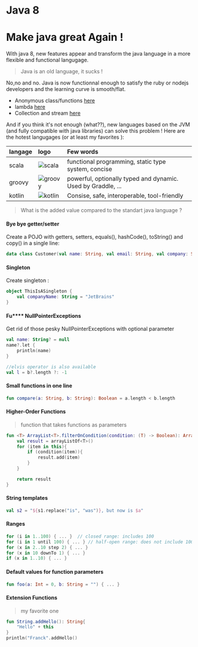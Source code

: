 # Java 8

# Make java great Again !

With java 8, new features appear and transform the java language in a more flexible and functional langugage.

> Java is an old language, it sucks ! 

No,no and no. Java is now functionnal enough to satisfy the ruby or nodejs developers and the learning curve is smooth/flat.

- Anonymous class/functions [here](https://github.com/canujohann/java-8-features/blob/master/src/jp/alj/LambdaDemonstration.java)
- lambda [here](https://github.com/canujohann/java-8-features/blob/master/src/jp/alj/LambdaDemonstration.java)
- Collection and stream [here](https://github.com/canujohann/java-8-features/blob/master/src/jp/alj/CollectionDemonstration.java)

And if you think it's not enough (what??), new languages based on the JVM (and fully compatible with java libraries) can solve this problem ! Here are the hotest langugages (or at least my favorites ):

| langage        | logo           |  Few words |
| :------------- |:-------------| :-----|
| scala     | ![scala](https://upload.wikimedia.org/wikipedia/en/8/85/Scala_logo.png)  |  functional programming, static type system, concise|
| groovy      | ![groovy](https://upload.wikimedia.org/wikipedia/commons/thumb/3/36/Groovy-logo.svg/220px-Groovy-logo.svg.png)      |   powerful, optionally typed and dynamic. Used by Graddle, ...   |
| kotlin | ![kotlin](https://upload.wikimedia.org/wikipedia/commons/b/b5/Kotlin-logo.png)      | Consise, safe, interoperable, tool-friendly    |



> What is the added value compared to the standart java language ?

#### Bye bye getter/setter

Create a POJO with getters, setters, equals(), hashCode(), toString() and copy() in a single line: 

```kotlin
data class Customer(val name: String, val email: String, val company: String)
```

#### Singleton

Create singleton :

```kotlin
object ThisIsASingleton {
    val companyName: String = "JetBrains"
}
```

#### Fu**** NullPointerExceptions

Get rid of those pesky NullPointerExceptions with optional parameter

```kotlin
val name: String? = null
name?.let { 
	println(name) 
}

//elvis operator is also available
val l = b?.length ?: -1
```

#### Small functions in one line

```kotlin
fun compare(a: String, b: String): Boolean = a.length < b.length
```

#### Higher-Order Functions

>  function that takes functions as parameters

```kotlin
fun <T> ArrayList<T>.filterOnCondition(condition: (T) -> Boolean): ArrayList<T>{
    val result = arrayListOf<T>()
    for (item in this){
        if (condition(item)){
            result.add(item)
        }
    }

    return result
}
```

#### String templates

```kotlin
val s2 = "${s1.replace("is", "was")}, but now is $a"
```

#### Ranges

```kotlin
for (i in 1..100) { ... }  // closed range: includes 100
for (i in 1 until 100) { ... } // half-open range: does not include 100
for (x in 2..10 step 2) { ... }
for (x in 10 downTo 1) { ... }
if (x in 1..10) { ... }
```

#### Default values for function parameters

```kotlin
fun foo(a: Int = 0, b: String = "") { ... }
```

#### Extension Functions

> my favorite one

```kotlin
fun String.addHello(): String{ 
	"Hello" + this
}
println("Franck".addHello()
```



